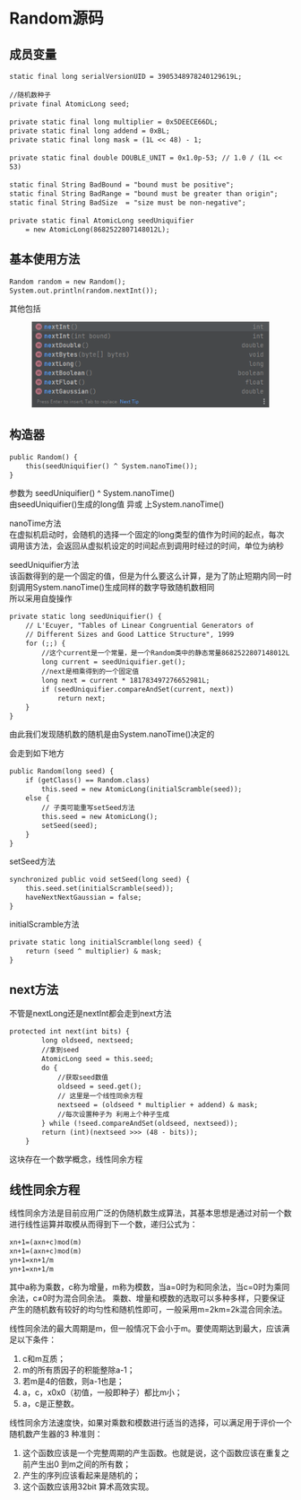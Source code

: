 # Random源码

## 成员变量

```
static final long serialVersionUID = 3905348978240129619L;

//随机数种子
private final AtomicLong seed;

private static final long multiplier = 0x5DEECE66DL;
private static final long addend = 0xBL;
private static final long mask = (1L << 48) - 1;

private static final double DOUBLE_UNIT = 0x1.0p-53; // 1.0 / (1L << 53)

static final String BadBound = "bound must be positive";
static final String BadRange = "bound must be greater than origin";
static final String BadSize  = "size must be non-negative";

private static final AtomicLong seedUniquifier
    = new AtomicLong(8682522807148012L);
```

## 基本使用方法

```
Random random = new Random();
System.out.println(random.nextInt());
```

其他包括

<div align="left"><figure><img src="../.gitbook/assets/image (3) (1) (1) (1) (1).png" alt=""><figcaption></figcaption></figure></div>

## 构造器

```
public Random() {
    this(seedUniquifier() ^ System.nanoTime());
}
```

参数为 seedUniquifier() ^ System.nanoTime()\
由seedUniquifier()生成的long值 异或 上System.nanoTime()

nanoTime方法\
在虚拟机启动时，会随机的选择一个固定的long类型的值作为时间的起点，每次调用该方法，会返回从虚拟机设定的时间起点到调用时经过的时间，单位为纳秒

seedUniquifier方法\
该函数得到的是一个固定的值，但是为什么要这么计算，是为了防止短期内同一时刻调用System.nanoTime()生成同样的数字导致随机数相同\
所以采用自旋操作

```
private static long seedUniquifier() {
    // L'Ecuyer, "Tables of Linear Congruential Generators of
    // Different Sizes and Good Lattice Structure", 1999
    for (;;) {
        //这个current是一个常量，是一个Random类中的静态常量8682522807148012L
        long current = seedUniquifier.get();
        //next是相乘得到的一个固定值
        long next = current * 181783497276652981L;
        if (seedUniquifier.compareAndSet(current, next))
            return next;
    }
}
```

由此我们发现随机数的随机是由System.nanoTime()决定的

会走到如下地方

```
public Random(long seed) {
    if (getClass() == Random.class)
        this.seed = new AtomicLong(initialScramble(seed));
    else {
        // 子类可能重写setSeed方法
        this.seed = new AtomicLong();
        setSeed(seed);
    }
}
```

setSeed方法

```
synchronized public void setSeed(long seed) {
    this.seed.set(initialScramble(seed));
    haveNextNextGaussian = false;
}
```

initialScramble方法

```
private static long initialScramble(long seed) {
    return (seed ^ multiplier) & mask;
}
```

## next方法

不管是nextLong还是nextInt都会走到next方法

```
protected int next(int bits) {
        long oldseed, nextseed;
        //拿到seed
        AtomicLong seed = this.seed;
        do {
            //获取seed数值
            oldseed = seed.get();
            // 这里是一个线性同余方程
            nextseed = (oldseed * multiplier + addend) & mask;
            //每次设置种子为 利用上个种子生成             
        } while (!seed.compareAndSet(oldseed, nextseed));
        return (int)(nextseed >>> (48 - bits));
    }
```

这块存在一个数学概念，线性同余方程

## 线性同余方程

线性同余方法是目前应用广泛的伪随机数生成算法，其基本思想是通过对前一个数进行线性运算并取模从而得到下一个数，递归公式为：

```
xn+1=(axn+c)mod(m)
xn+1=(axn+c)mod(m)
yn+1=xn+1/m
yn+1=xn+1/m
```

其中a称为乘数，c称为增量，m称为模数，当a=0时为和同余法，当c=0时为乘同余法，c≠0时为混合同余法。 乘数、增量和模数的选取可以多种多样，只要保证产生的随机数有较好的均匀性和随机性即可，一般采用m=2km=2k混合同余法。

线性同余法的最大周期是m，但一般情况下会小于m。要使周期达到最大，应该满足以下条件：

1. c和m互质；
2. m的所有质因子的积能整除a-1；
3. 若m是4的倍数，则a-1也是；
4. a，c，x0x0（初值，一般即种子）都比m小；
5. a，c是正整数。


线性同余方法速度快，如果对乘数和模数进行适当的选择，可以满足用于评价一个随机数产生器的3 种准则：

1.
   这个函数应该是一个完整周期的产生函数。也就是说，这个函数应该在重复之前产生出0 到m之间的所有数；
2. 产生的序列应该看起来是随机的；
3. 这个函数应该用32bit 算术高效实现。

